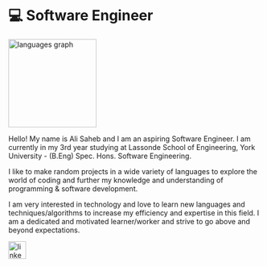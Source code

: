 # 💻 Software Engineer

<div align="left">
   <img src="https://github-readme-stats.vercel.app/api/top-langs?locale=en&hide_title=false&layout=compact&card_width=320&langs_count=8&theme=dracula&hide_border=false&username=goodkidali&hide=TypeScript,Shell" height="175" alt="languages graph"  />   
</div>


<p>
 Hello! My name is Ali Saheb and I am an aspiring Software Engineer. I am currently in my 3rd year studying at Lassonde School of Engineering, York University - (B.Eng) Spec. Hons. Software Engineering.

I like to make random projects in a wide variety of languages to explore the world of coding and further my knowledge and understanding of programming & software development.

I am very interested in technology and love to learn new languages and techniques/algorithms to increase my efficiency and expertise in this field. I am a dedicated and motivated learner/worker
and strive to go above and beyond expectations. 
</p>

<a href="https://www.linkedin.com/in/ali-software/" target="_blank">
    <img src="https://img.shields.io/static/v1?message=LinkedIn&logo=linkedin&label=&color=0077B5&logoColor=white&labelColor=&style=for-the-badge" height="35" alt="linkedin logo"  />
  </a>
